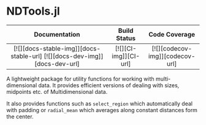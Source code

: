 # NDTools.jl



| **Documentation**                       | **Build Status**                          | **Code Coverage**               |
|:---------------------------------------:|:-----------------------------------------:|:-------------------------------:|
| [![][docs-stable-img]][docs-stable-url] [![][docs-dev-img]][docs-dev-url] | [![][CI-img]][CI-url] | [![][codecov-img]][codecov-url] |


A lightweight package for utility functions for working with multi-dimensional data. It provides efficient versions of dealing with
sizes, midpoints etc. of Multidimensional data.

It also provides functions such as `select_region` which automatically deal with padding or `radial_mean` which averages along constant distances form the center.
